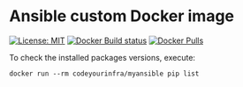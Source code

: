 # Ansible custom Docker image

[![License: MIT](https://img.shields.io/badge/License-MIT-yellow.svg)](https://opensource.org/licenses/MIT) [![Docker Build status](https://img.shields.io/docker/cloud/build/codeyourinfra/myansible.svg)](https://hub.docker.com/r/codeyourinfra/myansible/builds) [![Docker Pulls](https://img.shields.io/docker/pulls/codeyourinfra/myansible.svg)](https://hub.docker.com/r/codeyourinfra/myansible)

To check the installed packages versions, execute:

`docker run --rm codeyourinfra/myansible pip list`
